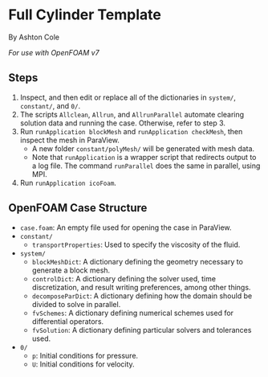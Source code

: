 # Full Cylinder Template

By Ashton Cole

*For use with OpenFOAM v7*

## Steps

1. Inspect, and then edit or replace all of the dictionaries in `system/`, `constant/`, and `0/`.
2. The scripts `Allclean`, `Allrun`, and `AllrunParallel` automate clearing solution data and running the case. Otherwise, refer to step 3.
3. Run `runApplication blockMesh` and `runApplication checkMesh`, then inspect the mesh in ParaView.
	- A new folder `constant/polyMesh/` will be generated with mesh data.
	- Note that `runApplication` is a wrapper script that redirects output to a log file. The command `runParallel` does the same in parallel, using MPI.
4. Run `runApplication icoFoam`.

## OpenFOAM Case Structure

- `case.foam`: An empty file used for opening the case in ParaView.
- `constant/`
	- `transportProperties`: Used to specify the viscosity of the fluid.
- `system/`
	- `blockMeshDict`: A dictionary defining the geometry necessary to generate a block mesh.
	- `controlDict`: A dictionary defining the solver used, time discretization, and result writing preferences, among other things.
	- `decomposeParDict`: A dictionary defining how the domain should be divided to solve in parallel.
	- `fvSchemes`: A dictionary defining numerical schemes used for differential operators.
	- `fvSolution`: A dictionary defining particular solvers and tolerances used.
- `0/`
	- `p`: Initial conditions for pressure.
	- `U`: Initial conditions for velocity.
